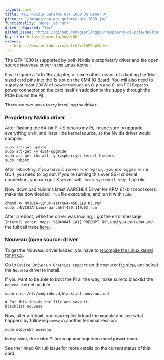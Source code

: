 ```yaml
---
layout: card
title: "MSI Nvidia GeForce GTX 1080 8G Gamer X"
picture: "/images/gpu-msi-geforce-gtx-1080.jpg"
functionality: "None (so far)"
driver_required: "Yes"
github_issue: "https://github.com/geerlingguy/raspberry-pi-pcie-devices/issues/123"
buy_link: https://amzn.to/3nyHjUD
videos:
  - https://www.youtube.com/watch?v=1hFPnpVqzkw
---
```

The GTX 1080 is supported by both Nvidia's proprietary driver and the open source Nouveau driver in the Linux Kernel.

It will require a 1x to 16x adapter, or some other means of adapting the 16x-sized card pins into the 1x slot on the CM4 IO Board. You will also need to supply at least 200W of power through an 8-pin and 6-pin PCI Express power connector on the card itself (in addition to the supply through the PCIe bus on the Pi).

There are two ways to try installing the driver:

### Proprietary Nvidia driver

After flashing the 64-bit Pi OS beta to my Pi, I made sure to upgrade everything on it, and install the kernel source, so the Nvidia driver would compile:

```
sudo apt-get update
sudo apt-get -y dist-upgrade
sudo apt-get install -y raspberrypi-kernel-headers
sudo reboot
```

After rebooting, if you have X server running (e.g. you are logged in via GUI), you need to log out. If you're running this over SSH or serial connection, you can quit X server with: `sudo systemctl stop lightdm`.

Now, download Nvidia's latest [AARCH64 Driver for ARM 64-bit processors](https://www.nvidia.com/en-us/drivers/unix/linux-aarch64-archive/), make the downloaded `.run` file executable, and run it with `sudo`:

```
chmod +x NVIDIA-Linux-aarch64-450.119.03.run
sudo ./NVIDIA-Linux-aarch64-450.119.03.run
```

After a reboot, while the driver was loading, I got the error message `Internal error: Oops: 9600004f [#1] PREEMPT SMP`, and you can also see the full call trace [here](https://github.com/geerlingguy/raspberry-pi-pcie-devices/issues/123#issuecomment-840645850).

### Nouveau (open source) driver

To get the Nouveau driver loaded, you have to [recompile the Linux kernel for Pi OS](https://github.com/geerlingguy/raspberry-pi-pcie-devices/tree/master/extras/cross-compile).

Go to `Device Drivers` > `Graphics support` on the `menuconfig` step, and select the `Nouveau` driver to install.

If you want to be able to boot the Pi all the way, make sure to blacklist the `nouveau` kernel module:

```
sudo nano /etc/modprobe.d/blacklist-nouveau.conf

# Put this inside the file and save it:
blacklist nouveau
```

Now, after a reboot, you can explicitly load the module and see what happens by following `dmesg` in another terminal session:

```
sudo modprobe nouveau
```

In my case, the entire Pi locks up and requires a hard power reset.

See the linked GitHub issue for more details on the current status of this card.

